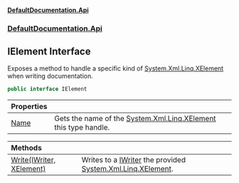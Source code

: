 #### [DefaultDocumentation.Api](index.md 'index')
### [DefaultDocumentation.Api](index.md#DefaultDocumentation.Api 'DefaultDocumentation.Api')

## IElement Interface

Exposes a method to handle a specific kind of [System.Xml.Linq.XElement](https_//docs.microsoft.com/en-us/dotnet/api/System.Xml.Linq.XElement 'System.Xml.Linq.XElement') when writing documentation.

```csharp
public interface IElement
```

| Properties | |
| :--- | :--- |
| [Name](IElement.Name.md 'DefaultDocumentation.Api.IElement.Name') | Gets the name of the [System.Xml.Linq.XElement](https_//docs.microsoft.com/en-us/dotnet/api/System.Xml.Linq.XElement 'System.Xml.Linq.XElement') this type handle. |

| Methods | |
| :--- | :--- |
| [Write(IWriter, XElement)](IElement.Write(IWriter,XElement).md 'DefaultDocumentation.Api.IElement.Write(DefaultDocumentation.Api.IWriter, System.Xml.Linq.XElement)') | Writes to a [IWriter](IWriter.md 'DefaultDocumentation.Api.IWriter') the provided [System.Xml.Linq.XElement](https_//docs.microsoft.com/en-us/dotnet/api/System.Xml.Linq.XElement 'System.Xml.Linq.XElement'). |
